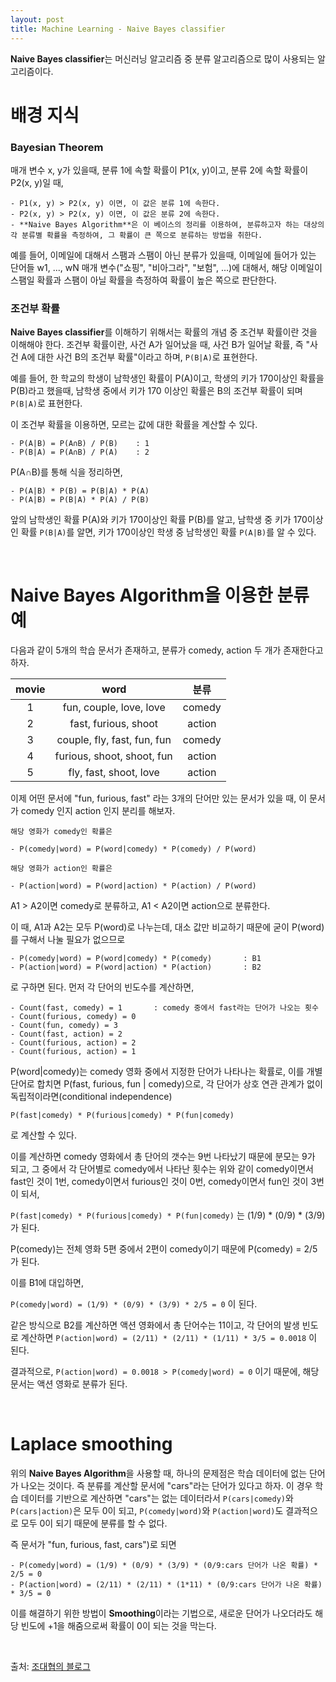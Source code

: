 ```yaml
---
layout: post
title: Machine Learning - Naive Bayes classifier
---
```


**Naive Bayes classifier**는 머신러닝 알고리즘 중 분류 알고리즘으로 많이 사용되는 알고리즘이다.

# 배경 지식

### Bayesian Theorem
매개 변수 x, y가 있을때, 분류 1에 속할 확률이 P1(x, y)이고, 분류 2에 속할 확률이 P2(x, y)일 때,

    - P1(x, y) > P2(x, y) 이면, 이 값은 분류 1에 속한다.
    - P2(x, y) > P2(x, y) 이면, 이 값은 분류 2에 속한다.
    - **Naive Bayes Algorithm**은 이 베이스의 정리를 이용하여, 분류하고자 하는 대상의 각 분류별 확률을 측정하여, 그 확률이 큰 쪽으로 분류하는 방법을 취한다.

예를 들어, 이메일에 대해서 스팸과 스팸이 아닌 분류가 있을때, 이메일에 들어가 있는 단어들 w1, ..., wN 매개 변수("쇼핑", "비아그라", "보험", ...)에 대해서,
해당 이메일이 스팸일 확률과 스팸이 아닐 확률을 측정하여 확률이 높은 쪽으로 판단한다.

### 조건부 확률
**Naive Bayes classifier**를 이해하기 위해서는 확률의 개념 중 조건부 확률이란 것을 이해해야 한다. 조건부 확률이란, 사건 A가 일어났을 때,
사건 B가 일어날 확률, 즉 "사건 A에 대한 사건 B의 조건부 확률"이라고 하며, `P(B|A)`로 표현한다.

예를 들어, 한 학교의 학생이 남학생인 확률이 P(A)이고, 학생의 키가 170이상인 확률을 P(B)라고 했을때, 남학생 중에서 키가 170 이상인 확률은 B의
조건부 확률이 되며 `P(B|A)`로 표현한다.

이 조건부 확률을 이용하면, 모르는 값에 대한 확률을 계산할 수 있다.

    - P(A|B) = P(A∩B) / P(B)    : 1
    - P(B|A) = P(A∩B) / P(A)    : 2

P(A∩B)를 통해 식을 정리하면,

    - P(A|B) * P(B) = P(B|A) * P(A)
    - P(A|B) = P(B|A) * P(A) / P(B)

앞의 남학생인 확률 P(A)와 키가 170이상인 확률 P(B)를 알고, 남학생 중 키가 170이상인 확률 `P(B|A)`를 알면, 키가 170이상인 학생 중 남학생인 확률
`P(A|B)`를 알 수 있다.

<br>

# **Naive Bayes Algorithm**을 이용한 분류 예

다음과 같이 5개의 학습 문서가 존재하고, 분류가 comedy, action 두 개가 존재한다고 하자.

| movie | word | 분류 |
| :---: | :---: | :---: |
| 1 | fun, couple, love, love | comedy |
| 2 | fast, furious, shoot | action |
| 3 | couple, fly, fast, fun, fun | comedy |
| 4 | furious, shoot, shoot, fun | action |
| 5 | fly, fast, shoot, love | action |

이제 어떤 문서에 "fun, furious, fast" 라는 3개의 단어만 있는 문서가 있을 때, 이 문서가 comedy 인지 action 인지 분리를 해보자.

    해당 영화가 comedy인 확률은

    - P(comedy|word) = P(word|comedy) * P(comedy) / P(word)

    해당 영화가 action인 확률은

    - P(action|word) = P(word|action) * P(action) / P(word)

A1 > A2이면 comedy로 분류하고, A1 < A2이면 action으로 분류한다.

이 때, A1과 A2는 모두 P(word)로 나누는데, 대소 값만 비교하기 때문에 굳이 P(word)를 구해서 나눌 필요가 없으므로

    - P(comedy|word) = P(word|comedy) * P(comedy)       : B1
    - P(action|word) = P(word|action) * P(action)       : B2

로 구하면 된다. 먼저 각 단어의 빈도수를 계산하면,

    - Count(fast, comedy) = 1       : comedy 중에서 fast라는 단어가 나오는 횟수
    - Count(furious, comedy) = 0
    - Count(fun, comedy) = 3
    - Count(fast, action) = 2
    - Count(furious, action) = 2
    - Count(furious, action) = 1

P(word|comedy)는 comedy 영화 중에서 지정한 단어가 나타나는 확률로, 이를 개별 단어로 합치면 P(fast, furious, fun | comedy)으로,
각 단어가 상호 연관 관계가 없이 독립적이라면(conditional independence)

`P(fast|comedy) * P(furious|comedy) * P(fun|comedy)`

로 계산할 수 있다.

이를 계산하면 comedy 영화에서 총 단어의 갯수는 9번 나타났기 때문에 분모는 9가 되고, 그 중에서 각 단어별로 comedy에서 나타난 횟수는 위와 같이
comedy이면서 fast인 것이 1번, comedy이면서 furious인 것이 0번, comedy이면서 fun인 것이 3번이 되서,

`P(fast|comedy) * P(furious|comedy) * P(fun|comedy)` 는 (1/9) * (0/9) * (3/9) 가 된다.

P(comedy)는 전체 영화 5편 중에서 2편이 comedy이기 때문에 P(comedy) = 2/5 가 된다.

이를 B1에 대입하면,

`P(comedy|word) = (1/9) * (0/9) * (3/9) * 2/5 = 0` 이 된다.

같은 방식으로 B2를 계산하면 액션 영화에서 총 단어수는 11이고, 각 단어의 발생 빈도로 계산하면
`P(action|word) = (2/11) * (2/11) * (1/11) * 3/5 = 0.0018` 이 된다.

결과적으로, `P(action|word) = 0.0018 > P(comedy|word) = 0` 이기 때문에, 해당 문서는 액션 영화로 분류가 된다.

<br>

# Laplace smoothing
위의 **Naive Bayes Algorithm**을 사용할 때, 하나의 문제점은 학습 데이터에 없는 단어가 나오는 것이다. 즉 분류를 계산할 문서에 "cars"라는 단어가
있다고 하자. 이 경우 학습 데이터를 기반으로 계산하면 "cars"는 없는 데이터라서 `P(cars|comedy)`와 `P(cars|action)`은 모두 0이 되고, `P(comedy|word)`와
`P(action|word)`도 결과적으로 모두 0이 되기 때문에 분류를 할 수 없다.

즉 문서가 "fun, furious, fast, cars")로 되면

    - P(comedy|word) = (1/9) * (0/9) * (3/9) * (0/9:cars 단어가 나온 확률) * 2/5 = 0
    - P(action|word) = (2/11) * (2/11) * (1*11) * (0/9:cars 단어가 나온 확률) * 3/5 = 0

이를 해결하기 위한 방법이 **Smoothing**이라는 기법으로, 새로운 단어가 나오더라도 해당 빈도에 +1을 해줌으로써 확률이 0이 되는 것을 막는다.

<br>

출처: [조대협의 블로그](http://bcho.tistory.com/1010)